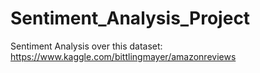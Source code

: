 # Sentiment_Analysis_Project

Sentiment Analysis over this dataset: https://www.kaggle.com/bittlingmayer/amazonreviews


